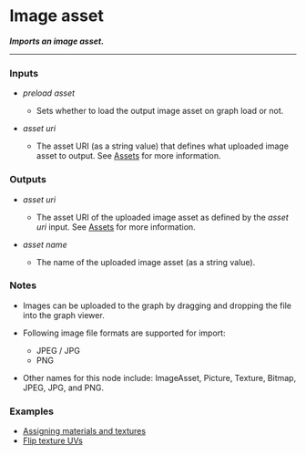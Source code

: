 # Image asset

**_Imports an image asset._**

---


### Inputs

* _preload asset_

  * Sets whether to load the output image asset on graph load or not.

* _asset uri_

  * The asset URI (as a string value) that defines what uploaded image asset to output. See [Assets](/concepts/GeneralConcepts/assets.md) for more information.


### Outputs

* _asset uri_

  * The asset URI of the uploaded image asset as defined by the _asset uri_ input. See [Assets](/concepts/GeneralConcepts/assets.md) for more information.

* _asset name_

  * The name of the uploaded image asset (as a string value). 


### Notes

* Images can be uploaded to the graph by dragging and dropping the file into the graph viewer.

* Following image file formats are supported for import:
    * JPEG / JPG
    * PNG

* Other names for this node include: ImageAsset, Picture, Texture, Bitmap, JPEG, JPG, and PNG.


### Examples



* <a href="https://creator.trimble.com/graph?assetURI=whp:b432f0b3-3b32-4867-8b38-8647efa60924&version=latest" target="_blank">Assigning materials and textures</a>
* <a href="https://creator.trimble.com/graph?assetURI=whp:518f2715-d7e9-491c-888c-9481b272776f&version=latest" target="_blank">Flip texture UVs</a>
